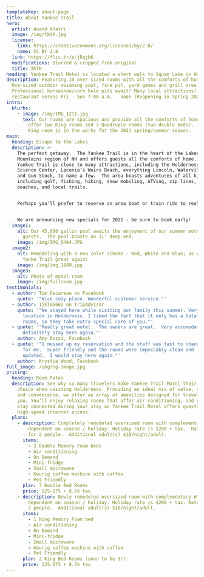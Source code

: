 ```yaml
---
templateKey: about-page
title: About Yankee Trail
hero:
  artist: Anand Khatri
  image: /img/tktk.jpg
  license:
    link: https://creativecommons.org/licenses/by/2.0/
    name: CC BY 2.0
  link: https://flic.kr/p/jRqjb6
  modifications: Blurred & cropped from original
  title: TKTK
heading: Yankee Trail Motel is located a short walk to Squam Lake in Holderness, NH
description: Featuring 10 over-sized rooms with all the comforts of home.
  Oversized outdoor swimming pool, fire pit, yard games and grill area.
  Professional horseshoe/corn hole pits await! Many local attractions! Breakfast
  restaurant serves Fri - Sun 7:00 a.m. - noon (Reopening in Spring 2021)
intro:
  blurbs:
    - image: /img/IMG_1211.jpg
      text: Our rooms are spacious and provide all the comforts of home. We currently
        offer two King rooms and 7 Quadruple rooms (two double beds).  A third
        King room is in the works for the 2021 spring/summer season.
main:
  heading: Escape to the Lakes
  description: >-
    The perfect getaway.  The Yankee Trail is in the heart of the Lakes and
    Mountains region of NH and offers guests all the comforts of home.  The
    Yankee Trail is close to many attractions, including the Holderness Natural
    Science Center, Laconia’s Weirs Beach, everything Lincoln, Waterville Valley
    and Gun Stock, to name a few.  The area boasts adventures of all kinds,
    including golf, fishing, hiking, snow mobiling, ATVing, zip lines, area
    beaches, and local trails.


    Perhaps you'll prefer to reserve an area boat or train ride to really take in the sights!  We are the perfect location for being near it all, but not in it all; allowing you to participate and to take a break when you need one!  We are a perfect location for Winnepesauki Fishing and Pond Hockey Tournaments, as well as for Laconia's bike week.  Gather your friends and family and come enjoy all the Yankee Trail has to offer.  


    We are announcing new specials for 2021 - be sure to book early!
  image1:
    alt: Our 45,000 gallon pool awaits the enjoyment of our summer motel
      guests.  The pool boasts an 11' deep end.
    image: /img/IMG_0484.JPG
  image2:
    alt: Remodeling with a new color scheme - Red, White and Blue; as we make The
      Yanke Trail great again!
    image: /img/img_1649.jpg
  image3:
    alt: Photo of motel room
    image: /img/fullroom.jpg
testimonials:
  - author: Tim Decareau on Facebook
    quote: '"Nice cozy place. Wonderful customer service."'
  - author: Ijklm5662 on TripAdvisor
    quote: '"We stayed here while visiting our family this summer. Very convenient
      location in Holderness. I liked the fact that it only has a total of 10
      rooms, so they take extra special care of you."'
  - quote: '"Really great motel.  The owners are great.  Very accomodating.  I will
      definitely stay here again."'
    author: Amy Rozzi, Facebook
  - quote: '"I messed up my reservation and the staff was fast to change the date
      for me.  Super friendly and the rooms were impeccably clean and
      updated.  I would stay here again."'
    author: Krystie Wood, Facebook
full_image: /img/og-image.jpg
pricing:
  heading: Room Rates
  description: See why so many travelers make Yankee Trail Motel their motel of
    choice when visiting Holderness. Providing an ideal mix of value, comfort
    and convenience, we offer an array of amenities designed for travelers like
    you. You’ll enjoy relaxing rooms that offer air conditioning, and you can
    stay connected during your stay as Yankee Trail Motel offers guests free
    high-speed internet access.
  plans:
    - description: Completely remodeled oversized room with complementary WiFi.  Fee
        dependent on season / holiday. Holiday rate is $200 + tax.  Rates are
        for 2 people.  Additional adult(s) $10/night/adult.
      items:
        - 2 Double Memory Foam beds
        - Air conditioning
        - On Demand
        - Mini-fridge
        - Small microwave
        - Keurig coffee machine with coffee
        - Pet Friendly
      plan: 7 Double Bed Rooms
      price: 125-175 + 8.5% tax
    - description: Newly remodeled oversized room with complementary WiFi.  Fee
        dependent on season / holiday. Holiday rate is $200 + tax. Rates are for
        2 people.  Additional adult(s) $10/night/adult.
      items:
        - 1 King Memory Foam bed
        - Air conditioning
        - On Demand
        - Mini-fridge
        - Small microwave
        - Keurig coffee machine with coffee
        - Pet Friendly
      plan: 2 King Bed Rooms (soon to be 3!)
      price: 125-175 + 8.5% tax
---
```

